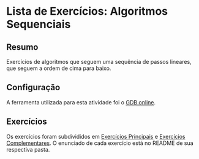 # Lista de Exercícios: Algoritmos Sequenciais

## Resumo
Exercícios de algoritmos que seguem uma sequência de passos lineares, que seguem a ordem de cima para baixo.

## Configuração
A ferramenta utilizada para esta atividade foi o [GDB online](https://www.onlinegdb.com).

## Exercícios
Os exercícios foram subdivididos em [Exercícios Principais](./exercicios-principais) e [Exercícios Complementares](./exercicios-complementares). O enunciado de cada exercício está no README de sua respectiva pasta.
